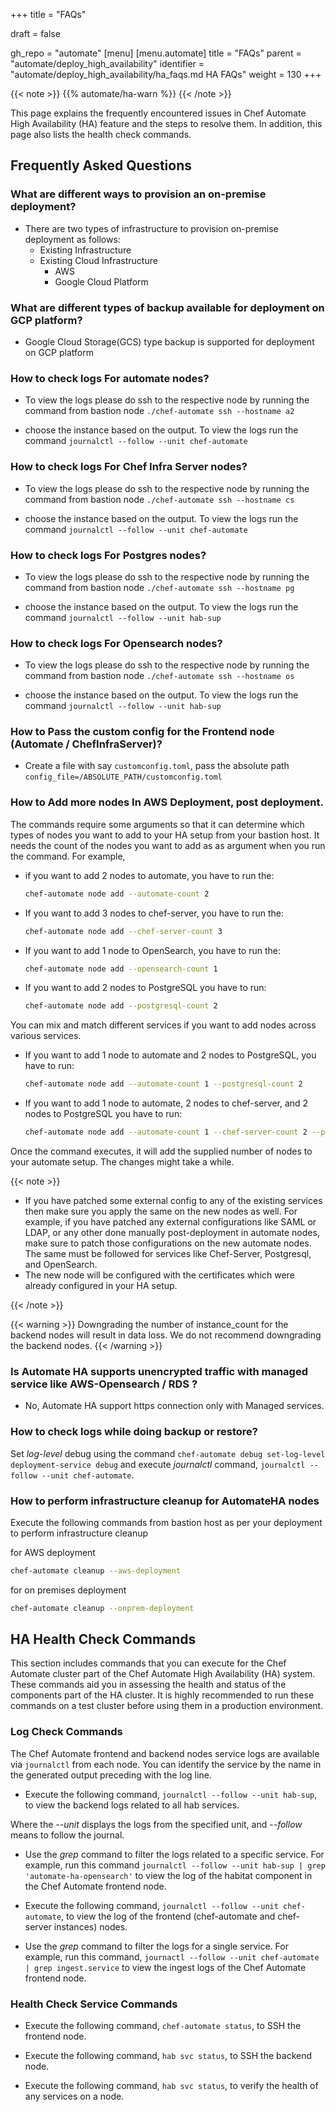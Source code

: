 +++
title = "FAQs"

draft = false

gh_repo = "automate"
[menu]
  [menu.automate]
    title = "FAQs"
    parent = "automate/deploy_high_availability"
    identifier = "automate/deploy_high_availability/ha_faqs.md HA FAQs"
    weight = 130
+++

{{< note >}}
{{% automate/ha-warn %}}
{{< /note >}}

This page explains the frequently encountered issues in Chef Automate High Availability (HA) feature and the steps to resolve them. In addition, this page also lists the health check commands.

## Frequently Asked Questions

### What are different ways to provision an on-premise deployment?
- There are two types of infrastructure to provision on-premise deployment as follows:
   -  Existing Infrastructure
   -  Existing Cloud Infrastructure
      -  AWS
      -  Google Cloud Platform

### What are different types of backup available for deployment on GCP platform?
- Google Cloud Storage(GCS) type backup is supported for deployment on GCP platform

### How to check logs For automate nodes?
- To view the logs please do ssh to the respective node by running the command from bastion node 
`./chef-automate ssh --hostname a2`

- choose the instance based on the output. To view the logs run the command 
`journalctl --follow --unit chef-automate` 

### How to check logs For Chef Infra Server nodes?
- To view the logs please do ssh to the respective node by running the command from bastion node 
`./chef-automate ssh --hostname cs`

- choose the instance based on the output. To view the logs run the command 
`journalctl --follow --unit chef-automate` 

### How to check logs For Postgres nodes?
- To view the logs please do ssh to the respective node by running the command from bastion node 
`./chef-automate ssh --hostname pg`

- choose the instance based on the output. To view the logs run the command 
`journalctl --follow --unit hab-sup` 

### How to check logs For Opensearch nodes?
- To view the logs please do ssh to the respective node by running the command from bastion node 
`./chef-automate ssh --hostname os`

- choose the instance based on the output. To view the logs run the command 
`journalctl --follow --unit hab-sup` 

### How to Pass the custom config for the Frontend node (Automate / ChefInfraServer)?
- Create a file with say `customconfig.toml`, pass the absolute path `config_file=/ABSOLUTE_PATH/customconfig.toml`



### How to Add more nodes In AWS Deployment, post deployment. 
The commands require some arguments so that it can determine which types of nodes you want to add to your HA setup from your bastion host. It needs the count of the nodes you want to add as as argument when you run the command.
For example,

- if you want to add 2 nodes to automate, you have to run the:

    ```sh
    chef-automate node add --automate-count 2
    ```

- If you want to add 3 nodes to chef-server, you have to run the:

    ```sh
    chef-automate node add --chef-server-count 3
    ```

- If you want to add 1 node to OpenSearch, you have to run the:

    ```sh
    chef-automate node add --opensearch-count 1
    ```

- If you want to add 2 nodes to PostgreSQL you have to run:

    ```sh
    chef-automate node add --postgresql-count 2
    ```

You can mix and match different services if you want to add nodes across various services.

- If you want to add 1 node to automate and 2 nodes to PostgreSQL, you have to run:

    ```sh
    chef-automate node add --automate-count 1 --postgresql-count 2
    ```

- If you want to add 1 node to automate, 2 nodes to chef-server, and 2 nodes to PostgreSQL you have to run:

    ```sh
    chef-automate node add --automate-count 1 --chef-server-count 2 --postgresql-count 2
    ```

Once the command executes, it will add the supplied number of nodes to your automate setup. The changes might take a while.

{{< note >}}

- If you have patched some external config to any of the existing services then make sure you apply the same on the new nodes as well.
For example, if you have patched any external configurations like SAML or LDAP, or any other done manually post-deployment in automate nodes, make sure to patch those configurations on the new automate nodes. The same must be followed for services like Chef-Server, Postgresql, and OpenSearch.
- The new node will be configured with the certificates which were already configured in your HA setup.

{{< /note >}}


{{< warning >}}
  Downgrading the number of instance_count for the backend nodes will result in data loss. We do not recommend downgrading the backend nodes.
{{< /warning >}}

### Is Automate HA supports unencrypted traffic with managed service like AWS-Opensearch / RDS ?
 - No, Automate HA support https connection only with Managed services. 


### How to check logs while doing backup or restore?

Set *log-level* debug using the command `chef-automate debug set-log-level deployment-service debug` and execute *journalctl* command, `journalctl --follow --unit chef-automate`.


### How to perform infrastructure cleanup for AutomateHA nodes

Execute the following commands from bastion host as per your deployment to perform infrastructure cleanup

for AWS deployment
```bash
chef-automate cleanup --aws-deployment
```

for on premises deployment
```bash
chef-automate cleanup --onprem-deployment
```



## HA Health Check Commands

This section includes commands that you can execute for the Chef Automate cluster part of the Chef Automate High Availability (HA) system. These commands aid you in assessing the health and status of the components part of the HA cluster. It is highly recommended to run these commands on a test cluster before using them in a production environment.

### Log Check Commands

The Chef Automate frontend and backend nodes service logs are available via `journalctl` from each node. You can identify the service by the name in the generated output preceding with the log line.

- Execute the following command, `journalctl --follow --unit hab-sup`, to view the backend logs related to all hab services.

Where the *--unit* displays the logs from the specified unit, and *--follow* means to follow the journal.

- Use the *grep* command to filter the logs related to a specific service. For example, run this command `journalctl --follow --unit hab-sup | grep 'automate-ha-opensearch'` to view the log of the habitat component in the Chef Automate frontend node.

- Execute the following command, `journalctl --follow --unit chef-automate`, to view the log of the frontend (chef-automate and chef-server instances) nodes.

- Use the *grep* command to filter the logs for a single service. For example, run this command, `journactl --follow --unit chef-automate | grep ingest.service` to view the ingest logs of the Chef Automate frontend node.

### Health Check Service Commands

- Execute the following command, `chef-automate status`, to SSH the frontend node.

- Execute the following command, `hab svc status`, to SSH the backend node.

- Execute the following command, `hab svc status`, to verify the health of any services on a node.
